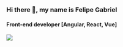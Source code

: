 ### Hi there 👋, my name is Felipe Gabriel

#### Front-end developer [Angular, React, Vue]

<div>
<a href="https://www.linkedin.com/in/felipe-gabriel-2386541b0/" target="_blank"><img src="https://img.shields.io/badge/-LinkedIn-%230077B5?style=for-the-badge&logo=linkedin&logoColor=white"></a> 
<!-- <a href="#" target="_blank"><img src="https://img.shields.io/badge/Discord-7289DA?style=for-the-badge&logo=discord&logoColor=white" target="_blank"></a>  -->
<!-- <a href="https://www.instagram.com/umcertofelipe/" target="_blank"><img src="https://img.shields.io/badge/-Instagram-%23E4405F?style=for-the-badge&logo=instagram&logoColor=white"></a> -->
</div>


<!--
**oFelipeGabriel/oFelipeGabriel** is a ✨ _special_ ✨ repository because its `README.md` (this file) appears on your GitHub profile.

Here are some ideas to get you started:

- 🔭 I’m currently working on ...
- 🌱 I’m currently learning ...
- 👯 I’m looking to collaborate on ...
- 🤔 I’m looking for help with ...
- 💬 Ask me about ...
- 📫 How to reach me: ...
- 😄 Pronouns: ...
- ⚡ Fun fact: ...
-->
